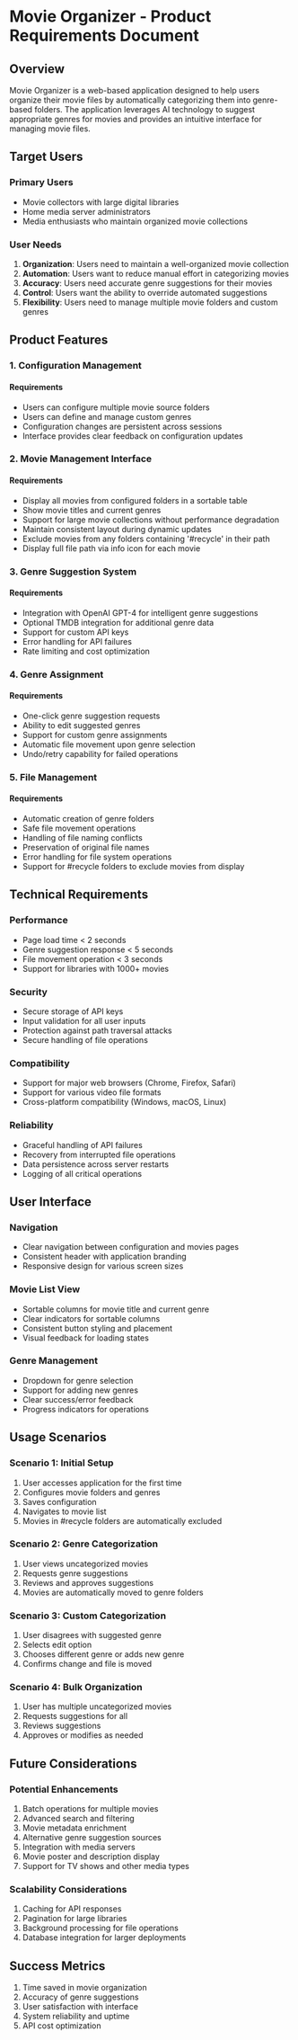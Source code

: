 # Movie Organizer - Product Requirements Document

## Overview
Movie Organizer is a web-based application designed to help users organize their movie files by automatically categorizing them into genre-based folders. The application leverages AI technology to suggest appropriate genres for movies and provides an intuitive interface for managing movie files.

## Target Users

### Primary Users
- Movie collectors with large digital libraries
- Home media server administrators
- Media enthusiasts who maintain organized movie collections

### User Needs
1. **Organization**: Users need to maintain a well-organized movie collection
2. **Automation**: Users want to reduce manual effort in categorizing movies
3. **Accuracy**: Users need accurate genre suggestions for their movies
4. **Control**: Users want the ability to override automated suggestions
5. **Flexibility**: Users need to manage multiple movie folders and custom genres

## Product Features

### 1. Configuration Management
#### Requirements
- Users can configure multiple movie source folders
- Users can define and manage custom genres
- Configuration changes are persistent across sessions
- Interface provides clear feedback on configuration updates

### 2. Movie Management Interface
#### Requirements
- Display all movies from configured folders in a sortable table
- Show movie titles and current genres
- Support for large movie collections without performance degradation
- Maintain consistent layout during dynamic updates
- Exclude movies from any folders containing '#recycle' in their path
- Display full file path via info icon for each movie

### 3. Genre Suggestion System
#### Requirements
- Integration with OpenAI GPT-4 for intelligent genre suggestions
- Optional TMDB integration for additional genre data
- Support for custom API keys
- Error handling for API failures
- Rate limiting and cost optimization

### 4. Genre Assignment
#### Requirements
- One-click genre suggestion requests
- Ability to edit suggested genres
- Support for custom genre assignments
- Automatic file movement upon genre selection
- Undo/retry capability for failed operations

### 5. File Management
#### Requirements
- Automatic creation of genre folders
- Safe file movement operations
- Handling of file naming conflicts
- Preservation of original file names
- Error handling for file system operations
- Support for #recycle folders to exclude movies from display

## Technical Requirements

### Performance
- Page load time < 2 seconds
- Genre suggestion response < 5 seconds
- File movement operation < 3 seconds
- Support for libraries with 1000+ movies

### Security
- Secure storage of API keys
- Input validation for all user inputs
- Protection against path traversal attacks
- Secure handling of file operations

### Compatibility
- Support for major web browsers (Chrome, Firefox, Safari)
- Support for various video file formats
- Cross-platform compatibility (Windows, macOS, Linux)

### Reliability
- Graceful handling of API failures
- Recovery from interrupted file operations
- Data persistence across server restarts
- Logging of all critical operations

## User Interface

### Navigation
- Clear navigation between configuration and movies pages
- Consistent header with application branding
- Responsive design for various screen sizes

### Movie List View
- Sortable columns for movie title and current genre
- Clear indicators for sortable columns
- Consistent button styling and placement
- Visual feedback for loading states

### Genre Management
- Dropdown for genre selection
- Support for adding new genres
- Clear success/error feedback
- Progress indicators for operations

## Usage Scenarios

### Scenario 1: Initial Setup
1. User accesses application for the first time
2. Configures movie folders and genres
3. Saves configuration
4. Navigates to movie list
5. Movies in #recycle folders are automatically excluded

### Scenario 2: Genre Categorization
1. User views uncategorized movies
2. Requests genre suggestions
3. Reviews and approves suggestions
4. Movies are automatically moved to genre folders

### Scenario 3: Custom Categorization
1. User disagrees with suggested genre
2. Selects edit option
3. Chooses different genre or adds new genre
4. Confirms change and file is moved

### Scenario 4: Bulk Organization
1. User has multiple uncategorized movies
2. Requests suggestions for all
3. Reviews suggestions
4. Approves or modifies as needed

## Future Considerations

### Potential Enhancements
1. Batch operations for multiple movies
2. Advanced search and filtering
3. Movie metadata enrichment
4. Alternative genre suggestion sources
5. Integration with media servers
6. Movie poster and description display
7. Support for TV shows and other media types

### Scalability Considerations
1. Caching for API responses
2. Pagination for large libraries
3. Background processing for file operations
4. Database integration for larger deployments

## Success Metrics
1. Time saved in movie organization
2. Accuracy of genre suggestions
3. User satisfaction with interface
4. System reliability and uptime
5. API cost optimization
